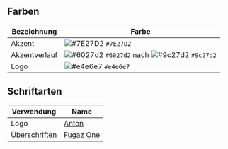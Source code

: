 ## Farben
Bezeichnung | Farbe
----------- | ------
Akzent | ![#7E27D2](https://placehold.it/15/7E27D2/000000?text=) `#7E27D2`
Akzentverlauf | ![#6027d2](https://placehold.it/15/6027d2/000000?text=) `#6027d2` nach ![#9c27d2](https://placehold.it/15/9c27d2/000000?text=) `#9c27d2`
Logo | ![#e4e6e7](https://placehold.it/15/e4e6e7/000000?text=) `#e4e6e7`

## Schriftarten
Verwendung | Name
---------- | ----
Logo | [Anton](https://fonts.google.com/specimen/Anton)
Überschriften | [Fugaz One](https://fonts.google.com/specimen/Fugaz+One)
